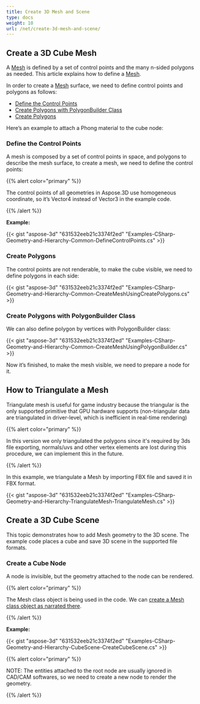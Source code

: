 ```yaml
---
title: Create 3D Mesh and Scene
type: docs
weight: 10
url: /net/create-3d-mesh-and-scene/
---
```


## **Create a 3D Cube Mesh**
A [Mesh](http://www.aspose.com/api/net/3d/T_Aspose_ThreeD_Entities_Mesh) is defined by a set of control points and the many n-sided polygons as needed. This article explains how to define a [Mesh](http://www.aspose.com/api/net/3d/T_Aspose_ThreeD_Entities_Mesh).

In order to create a [Mesh](http://www.aspose.com/api/net/3d/T_Aspose_ThreeD_Entities_Mesh) surface, we need to define control points and polygons as follows:

- [Define the Control Points](/3d/net/create-3d-mesh-and-scene-html/)
- [Create Polygons with PolygonBuilder Class](/3d/net/create-3d-mesh-and-scene-html/)
- [Create Polygons](/3d/net/create-3d-mesh-and-scene-html/)

Here’s an example to attach a Phong material to the cube node:
### **Define the Control Points**
A mesh is composed by a set of control points in space, and polygons to describe the mesh surface, to create a mesh, we need to define the control points:

{{% alert color="primary" %}} 

The control points of all geometries in Aspose.3D use homogeneous coordinate, so it’s Vector4 instead of Vector3 in the example code.

{{% /alert %}} 

**Example:**

{{< gist "aspose-3d" "631532eeb21c3374f2ed" "Examples-CSharp-Geometry-and-Hierarchy-Common-DefineControlPoints.cs" >}}


### **Create Polygons**
The control points are not renderable, to make the cube visible, we need to define polygons in each side:

{{< gist "aspose-3d" "631532eeb21c3374f2ed" "Examples-CSharp-Geometry-and-Hierarchy-Common-CreateMeshUsingCreatePolygons.cs" >}}


### **Create Polygons with PolygonBuilder Class**
We can also define polygon by vertices with PolygonBuilder class:

{{< gist "aspose-3d" "631532eeb21c3374f2ed" "Examples-CSharp-Geometry-and-Hierarchy-Common-CreateMeshUsingPolygonBuilder.cs" >}}

Now it’s finished, to make the mesh visible, we need to prepare a node for it.
## **How to Triangulate a Mesh**
Triangulate mesh is useful for game industry because the triangular is the only supported primitive that GPU hardware supports (non-triangular data are triangulated in driver-level, which is inefficient in real-time rendering)

{{% alert color="primary" %}} 

In this version we only triangulated the polygons since it's required by 3ds file exporting, normals/uvs and other vertex elements are lost during this procedure, we can implement this in the future.

{{% /alert %}} 

In this example, we triangulate a Mesh by importing FBX file and saved it in FBX format.

{{< gist "aspose-3d" "631532eeb21c3374f2ed" "Examples-CSharp-Geometry-and-Hierarchy-TriangulateMesh-TriangulateMesh.cs" >}}
## **Create a 3D Cube Scene**
This topic demonstrates how to add Mesh geometry to the 3D scene. The example code places a cube and save 3D scene in the supported file formats.
### **Create a Cube Node**
A node is invisible, but the geometry attached to the node can be rendered.

{{% alert color="primary" %}} 

The Mesh class object is being used in the code. We can [create a Mesh class object as narrated there](http://www.aspose.com/docs/display/3dnet/Create+a+3D+Cube+Mesh+and+Scene#Createa3DCubeMeshandScene-Createa3DCubeMesh).

{{% /alert %}} 

**Example:**

{{< gist "aspose-3d" "631532eeb21c3374f2ed" "Examples-CSharp-Geometry-and-Hierarchy-CubeScene-CreateCubeScene.cs" >}}

{{% alert color="primary" %}} 

NOTE: The entities attached to the root node are usually ignored in CAD/CAM softwares, so we need to create a new node to render the geometry.

{{% /alert %}}
